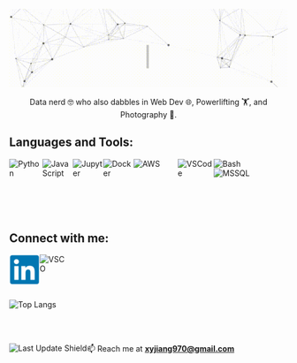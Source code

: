 <!--<h1 align="center">Hi 👋, I'm Jason</h1>-->

<p align="center">
<img alt="Hi, I'm Jason" src="https://github.com/xyjiang970/xyjiang970/blob/main/assets/intro.gif">
</p>

<p align="center">
Data nerd 🤓 who also dabbles in Web Dev 🌐, Powerlifting 🏋️, and Photography 📸.
<p>

<h2 align="left">Languages and Tools:</h2>
<img align="left" alt="Python" width="60px" src="https://cdn.jsdelivr.net/gh/devicons/devicon/icons/python/python-original.svg">
<img align="left" alt="JavaScript" width="55px" src="https://cdn.jsdelivr.net/gh/devicons/devicon/icons/javascript/javascript-original.svg">
<img align="left" alt="Jupyter" width="55px" src="https://cdn.jsdelivr.net/gh/devicons/devicon/icons/jupyter/jupyter-original-wordmark.svg">
<img align="left" alt="Docker" width="55px" src="https://cdn.jsdelivr.net/gh/devicons/devicon/icons/docker/docker-original-wordmark.svg">
<img align="left" alt="AWS" width="80px" src="https://cdn.jsdelivr.net/gh/devicons/devicon/icons/amazonwebservices/amazonwebservices-original-wordmark.svg">
<img align="left" alt="VSCode" width="65px" src="https://cdn.jsdelivr.net/gh/devicons/devicon/icons/vscode/vscode-original-wordmark.svg">
<img align="left" alt="Bash" width="60px" src="https://cdn.jsdelivr.net/gh/devicons/devicon/icons/bash/bash-original.svg">
<img align="left" alt="MSSQL" width="75px" src="https://cdn.jsdelivr.net/gh/devicons/devicon/icons/microsoftsqlserver/microsoftsqlserver-plain-wordmark.svg">

<br></br>
<br></br>
<br></br>

<h2 align="left">Connect with me:</h2>
<a href="https://www.linkedin.com/in/xyjiang/">
<img align="left" alt="LinkedIn" width="55px" src="https://github.com/devicons/devicon/blob/master/icons/linkedin/linkedin-original.svg">
</a>
<a href="https://vsco.co/xyjiang970/gallery">
<img align="left" alt="VSCO" width="55px" src="https://www.svgrepo.com/show/306943/vsco.svg">
</a>

<br></br>
<br></br>

![Top Langs](https://github-readme-stats.vercel.app/api/top-langs/?username=xyjiang970&show_icons=true&theme=tokyonight)

<br></br>

<img align="left" alt='Last Update Shield' src="https://img.shields.io/github/last-commit/xyjiang970/xyjiang970/main?label=Last%20updated&style=flat">

📫 Reach me at **xyjiang970@gmail.com**
